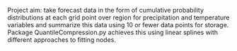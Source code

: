 Project aim: take forecast data in the form of cumulative probability distributions at each grid point over region for precipitation and temperature variables and summarize this data using 10 or fewer data points for storage. Package QuantileCompression.py achieves this using linear splines with different approaches to fitting nodes.
